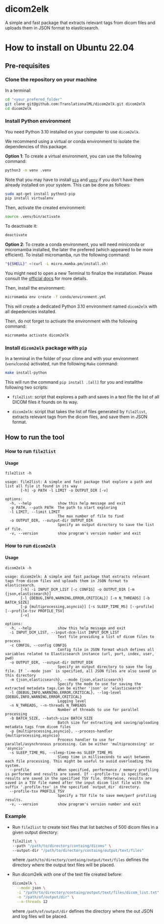 # dicom2elk

A simple and fast package that extracts relevant tags from dicom files and uploads them in JSON format to elasticsearch.

# How to install on Ubuntu 22.04

## Pre-requisites

### Clone the repository on your machine

In a terminal:

```bash
cd "<your_prefered_folder"
git clone git@github.com:TranslationalML/dicom2elk.git dicom2elk
cd dicom2elk
```

### Install Python environment

You need Python 3.10 installed on your computer to use `dicom2elk`.

We recommend using a virtual or conda environment to isolate the dependencies of this package. 

**Option 1**: To create a virtual environment, you can use the following command:

```bash
python3 -m venv .venv
```

Note that you may have to install [`pip`](https://pip.pypa.io/en/stable/) and [`venv`](https://docs.python.org/3/library/venv.html) if you don't have them already installed on your system. This can be done as follows:

```bash
sudo apt-get install python3-pip
pip install virtualenv
```

Then, activate the created environment:

```bash
source .venv/bin/activate
```

To deactivate it:

```bash
deactivate
```


**Option 2**: To create a conda environment, you will need miniconda or micromamba installed, the later the prefered (which appeared to be more efficient). To install micromamba, run the following command:

```bash
"${SHELL}" <(curl -L micro.mamba.pm/install.sh)
```

You might need to open a new Terminal to finalize the installation. Please consult the [official docs](https://mamba.readthedocs.io/en/latest/installation/micromamba-installation.html) for more details.

Then, install the environment:

```bash
micromamba env create -f conda/environment.yml
```

This will create a dedicated Python 3.10 environment named `dicom2elk` with all depedencies installed.

Then, do not forget to activate the environment with the following command:

```bash
micromamba activate dicom2elk
```

### Install `dicom2elk` package with `pip`

In a terminal in the folder of your clone and with your environment (`venv`/`conda`) activated, run the following `Make` command:

```bash
make install-python
```

This will run the command `pip install .[all]` for you and installthe following two scripts:

* `file2list`: script that explores a path and saves in a text file the list of all DICOM files it founds on its way. 

* `dicom2elk`: script that takes the list of files generated by `file2list`, extracts relevant tags from the dicom files, and save them in JSON format.

## How to run the tool

### How to run `file2list`

#### Usage

```output
file2list -h

usage: file2list: A simple and fast package that explore a path and list all file it found in its way 
       [-h] -p PATH -l LIMIT -o OUTPUT_DIR [-v]

options:
  -h, --help            show this help message and exit
  -p PATH, --path PATH  The path to start exploring
  -l LIMIT, --limit LIMIT
                        The max number of file to find
  -o OUTPUT_DIR, --output-dir OUTPUT_DIR
                        Specify an output directory to save the list of file. 
  -v, --version         show program's version number and exit
```

### How to run `dicom2elk`

#### Usage

```output
dicom2elk -h

usage: dicom2elk: A simple and fast package that extracts relevant tags from dicom files and uploads them in JSON format to elasticsearch.
       [-h] -i INPUT_DCM_LIST [-c CONFIG] -o OUTPUT_DIR [-m {json,elasticsearch}]
       [-l {DEBUG,INFO,WARNING,ERROR,CRITICAL}] [-n N_THREADS] [-b BATCH_SIZE]
       [-p {multiprocessing,asyncio}] [-s SLEEP_TIME_MS] [--profile] [--profile-tsv PROFILE_TSV]
       [-v]

options:
  -h, --help            show this help message and exit
  -i INPUT_DCM_LIST, --input-dcm-list INPUT_DCM_LIST
                        Text file providing a list of dicom files to process
  -c CONFIG, --config CONFIG
                        Config file in JSON format which defines all variables related to Elasticsearch instance (url, port, index, user, pwd)
  -o OUTPUT_DIR, --output-dir OUTPUT_DIR
                        Specify an output directory to save the log file. If `--mode json` is specified, all JSON files are also saved in this directory
  -m {json,elasticsearch}, --mode {json,elasticsearch}
                        Specify the mode to use for saving the extracted metadata tags.Can be either 'json' or 'elasticsearch'
  -l {DEBUG,INFO,WARNING,ERROR,CRITICAL}, --log-level {DEBUG,INFO,WARNING,ERROR,CRITICAL}
                        Logging level
  -n N_THREADS, --n-threads N_THREADS
                        Number of threads to use for parallel processing
  -b BATCH_SIZE, --batch-size BATCH_SIZE
                        Batch size for extracting and saving/uploading metadata tags from dicom files
  -p {multiprocessing,asyncio}, --process-handler {multiprocessing,asyncio}
                        Process handler to use for parallel/asynchronous processing. Can be either 'multiprocessing' or 'asyncio'
  -s SLEEP_TIME_MS, --sleep-time-ms SLEEP_TIME_MS
                        Sleep time in milliseconds to wait between each file processing. This might be useful to avoid overloading the system.
  --profile             When specified, performance / memory profiling is performed and results are saved. If --profile-tsv is specified, results are saved in the specified TSV file. Otherwise, results are saved in a TSV file named after the input dicom list file with the suffix '.profile.tsv' in the specified `output_dir` directory.
  --profile-tsv PROFILE_TSV
                        Specify a TSV file to save mem/perf profiling results.
  -v, --version         show program's version number and exit
```

### Example

* Run `file2list`  to create text files that list batches of 500 dicom files in a given output directory:

  ```bash
  file2list \
  --path "/path/to/directory/containg/dicoms" \
  --output-dir "/path/to/directory/containg/output/text/files"
  ```

  where `/path/to/directory/containg/output/text/files` defines the directory where the output text files will be placed.

* Run dicom2elk with one of the text file created before:
  
  ```bash
  dicom2elk \
    --mode json \
    -i "/path/to/directory/containg/output/text/files/dicom_list.txt" \
    -o "/path/of/output/dir" \
    --n-threads 12
  ```

  where `/path/of/output/dir` defines the directory where the out JSON and log files will be placed.
